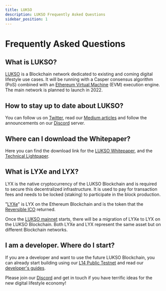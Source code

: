 ```yaml
---
title: LUKSO
description: LUKSO Frequently Asked Questions
sidebar_position: 1
---
```


# Frequently Asked Questions

## What is LUKSO?

[LUKSO](https://lukso.network/) is a Blockchain network dedicated to existing and coming digital lifestyle use cases. It will be running with a Casper consensus algorithm (PoS) combined with an [Ethereum Virtual Machine](https://medium.com/mycrypto/the-ethereum-virtual-machine-how-does-it-work-9abac2b7c9e) (EVM) execution engine. The main network is planned to launch in 2022.

## How to stay up to date about LUKSO?

You can follow us on [Twitter](https://twitter.com/lukso), read our [Medium articles](https://medium.com/lukso) and follow the announcements on our [Discord](https://discord.gg/lukso) server.

## Where can I download the Whitepaper?

Here you can find the download link for the [LUKSO Whitepaper](https://lukso.network/assets/LUKSO_Whitepaper.pdf), and the [Technical Lightpaper](https://lukso.network/assets/LUKSO_Technical_Lightpaper.pdf).

## What is LYXe and LYX?

LYX is the native cryptocurrency of the LUKSO Blockchain and is required to secure this decentralized infrastructure. It is used to pay for transaction fees and needs to be locked (staking) to participate in the block production.

"[LYXe](https://etherscan.io/token/0xA8b919680258d369114910511cc87595aec0be6D)" is LYX on the Ethereum Blockchain and is the token that the [Reversible ICO](https://rico.lukso.network) returned.

Once the [LUKSO mainnet](../networks/mainnet.md) starts, there will be a migration of LYXe to LYX on the LUKSO Blockchain. Both LYXe and LYX represent the same asset but on different Blockchain networks.

## I am a developer. Where do I start?

If you are a developer and want to use the future LUKSO Blockchain, you can already start building using our [L14 Public Testnet](../networks/l14-testnet.md) and read our [developer's guides](../guides/universal-profile/create-profile).

Please join our [Discord](https://discord.gg/lukso) and get in touch if you have terrific ideas for the new digital lifestyle economy!
